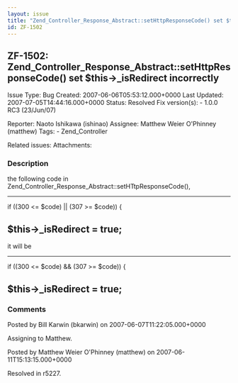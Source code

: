 ```yaml
---
layout: issue
title: "Zend_Controller_Response_Abstract::setHttpResponseCode() set $this-&gt;_isRedirect incorrectly"
id: ZF-1502
---
```


ZF-1502: Zend\_Controller\_Response\_Abstract::setHttpResponseCode() set $this->\_isRedirect incorrectly
--------------------------------------------------------------------------------------------------------

 Issue Type: Bug Created: 2007-06-06T05:53:12.000+0000 Last Updated: 2007-07-05T14:44:16.000+0000 Status: Resolved Fix version(s): - 1.0.0 RC3 (23/Jun/07)
 
 Reporter:  Naoto Ishikawa (ishinao)  Assignee:  Matthew Weier O'Phinney (matthew)  Tags: - Zend\_Controller
 
 Related issues: 
 Attachments: 
### Description

the following code in Zend\_Controller\_Response\_Abstract::setHTtpResponseCode(),

- - - - - -

if ((300 <= $code) || (307 >= $code)) {

 $this->\_isRedirect = true;
----------------------------

it will be

- - - - - -

if ((300 <= $code) && (307 >= $code)) {

 $this->\_isRedirect = true;
----------------------------

 

 

### Comments

Posted by Bill Karwin (bkarwin) on 2007-06-07T11:22:05.000+0000

Assigning to Matthew.

 

 

Posted by Matthew Weier O'Phinney (matthew) on 2007-06-11T15:13:15.000+0000

Resolved in r5227.

 

 